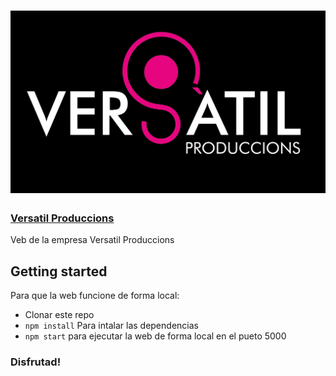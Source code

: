 # ![React + Redux Example App](project-logo.jpg)

### [Versatil Produccions](http://versatilproduccions.com)

Veb de la empresa Versatil Produccions

## Getting started

Para que la web funcione de forma local:

- Clonar este repo
- `npm install` Para intalar las dependencias
- `npm start` para ejecutar la web de forma local en el pueto 5000

### Disfrutad!